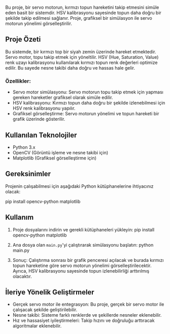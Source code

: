 Bu proje, bir servo motorun, kırmızı topun hareketini takip etmesini simüle eden basit bir sistemdir. HSV kalibrasyonu sayesinde topun daha doğru bir şekilde takip edilmesi sağlanır. Proje, grafiksel bir simülasyon ile servo motorun yönelimi görselleştirilir.

## Proje Özeti

Bu sistemde, bir kırmızı top bir siyah zemin üzerinde hareket etmektedir. Servo motor, topu takip etmek için yöneltilir. HSV (Hue, Saturation, Value) renk uzayı kalibrasyonu kullanılarak kırmızı topun renk değerleri optimize edilir. Bu sayede nesne takibi daha doğru ve hassas hale gelir.

### Özellikler:
- Servo motor simülasyonu: Servo motorun topu takip etmek için yapması gereken hareketler grafiksel olarak simüle edilir.
- HSV kalibrasyonu: Kırmızı topun daha doğru bir şekilde izlenebilmesi için HSV renk kalibrasyonu yapılır.
- Grafiksel görselleştirme: Servo motorun yönelimi ve topun hareketi bir grafik üzerinde gösterilir.

## Kullanılan Teknolojiler

- Python 3.x
- OpenCV (Görüntü işleme ve nesne takibi için)
- Matplotlib (Grafiksel görselleştirme için)

## Gereksinimler

Projenin çalışabilmesi için aşağıdaki Python kütüphanelerine ihtiyacınız olacak:

pip install opencv-python matplotlib

## Kullanım

1. Proje dosyalarını indirin ve gerekli kütüphaneleri yükleyin:
    pip install opencv-python matplotlib

2. Ana dosya olan `main.py`'yi çalıştırarak simülasyonu başlatın:
    python main.py

3. Sonuç: Çalıştırma sonrası bir grafik penceresi açılacak ve burada kırmızı topun hareketine göre servo motorun yönelimi görselleştirilecektir. Ayrıca, HSV kalibrasyonu sayesinde topun izlenebilirliği arttırılmış olacaktır.

## İleriye Yönelik Geliştirmeler

- Gerçek servo motor ile entegrasyon: Bu proje, gerçek bir servo motor ile çalışacak şekilde geliştirilebilir.
- Nesne takibi: Sisteme farklı renklerde ve şekillerde nesneler eklenebilir.
- Hız ve hassasiyet iyileştirmeleri: Takip hızını ve doğruluğu arttıracak algoritmalar eklenebilir.



